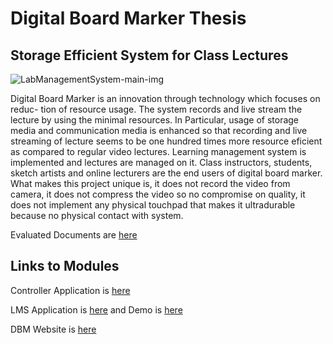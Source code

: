 # Digital Board Marker Thesis
## Storage Efficient System for Class Lectures
![LabManagementSystem-main-img](https://i.imgur.com/JjC8PM4.png)

Digital Board Marker is an innovation through technology which focuses on reduc-
tion of resource usage. The system records and live stream the lecture by using
the minimal resources. In Particular, usage of storage media and communication
media is enhanced so that recording and live streaming of lecture seems to be
one hundred times more resource eficient as compared to regular video lectures.
Learning management system is implemented and lectures are managed on it.
Class instructors, students, sketch artists and online lecturers are the end users of
digital board marker. What makes this project unique is, it does not record the
video from camera, it does not compress the video so no compromise on quality,
it does not implement any physical touchpad that makes it ultradurable because
no physical contact with system.

Evaluated Documents are [here](https://www.dropbox.com/sh/huddzth3wr3kn2b/AACiXMR4jpsWiUAVEvKhyXmAa?dl=0)

## Links to Modules

Controller Application is [here](https://github.com/HamzaFarooqArif/FYP_DBMControllerApp)

LMS Application is [here](https://github.com/hariskhan41/DBM_Backend) and Demo is [here](http://dbm.spikotech.com/)

DBM Website is [here](https://github.com/HamzaFarooqArif/FYP_DBMWebsite)
